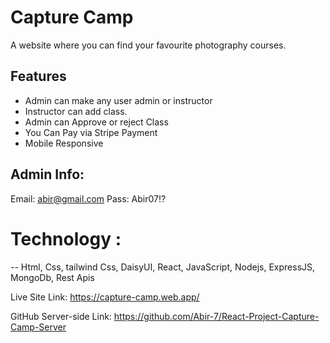 
# Capture Camp

A website where you can find your favourite photography courses.
## Features

* Admin can make any user admin or instructor
* Instructor can add class.
* Admin can Approve or reject Class
* You Can Pay via Stripe Payment
* Mobile Responsive


 ## Admin Info:
 Email: abir@gmail.com
 Pass: Abir07!?


# Technology :
 -- Html, Css, tailwind Css, DaisyUI, React, JavaScript, Nodejs, ExpressJS, MongoDb, Rest Apis


Live Site Link: https://capture-camp.web.app/

GitHub Server-side Link: https://github.com/Abir-7/React-Project-Capture-Camp-Server

